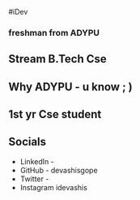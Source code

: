 #iDev
### freshman from ADYPU

## Stream B.Tech Cse
## Why ADYPU - u know ; ) 
## 1st yr Cse student

## Socials
* LinkedIn - 
* GitHub - devashisgope
* Twitter - 
* Instagram idevashis
